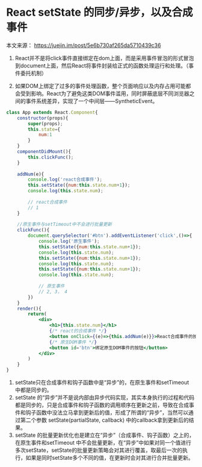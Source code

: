 # React setState 的同步/异步，以及合成事件
本文来源： https://juejin.im/post/5e6b730af265da5710439c36
1. React并不是将click事件直接绑定在dom上面，而是采用事件冒泡的形式冒泡到document上面，然后React将事件封装给正式的函数处理运行和处理。（事件委托机制）

2. 如果DOM上绑定了过多的事件处理函数，整个页面响应以及内存占用可能都会受到影响。React为了避免这类DOM事件滥用，同时屏蔽底层不同浏览器之间的事件系统差异，实现了一个中间层——SyntheticEvent。


```jsx
class App extends React.Component{
    constructor(props){
        super(props);
        this.state={
            num:1
        }
    }
    componentDidMount(){
        this.clickFunc();
    }
   
    addNum(e){
        console.log('react合成事件');
        this.setState({num:this.state.num+1});
        console.log(this.state.num);
        
        // react合成事件
        // 1
    }
    
    //原生事件与setTimeout中不会进行批量更新
    clickFunc(){
        document.querySelector('#btn').addEventListener('click',()=>{
            console.log('原生事件');
            this.setState({num:this.state.num+1});
            console.log(this.state.num);
            this.setState({num:this.state.num+1});
            console.log(this.state.num);
            this.setState({num:this.state.num+1});
            console.log(this.state.num);
            
            // 原生事件
            // 2, 3， 4
        })
    }
    render(){
        return(
            <div>
                <h1>{this.state.num}</h1>
                {/* react的合成事件 */}
                <button onClick={(e)=>{this.addNum(e)}}>React合成事件的按钮</button>
                {/* 原生DOM事件 */}
                <button id='btn'>绑定原生DOM事件的按钮</button>
            </div>
        )
    }
}

```

1. setState只在合成事件和钩子函数中是“异步”的，在原生事件和setTimeout 中都是同步的。
2. setState 的“异步”并不是说内部由异步代码实现，其实本身执行的过程和代码都是同步的，只是合成事件和钩子函数的调用顺序在更新之前，导致在合成事件和钩子函数中没法立马拿到更新后的值，形成了所谓的“异步”，当然可以通过第二个参数 setState(partialState, callback) 中的callback拿到更新后的结果。
3. setState 的批量更新优化也是建立在“异步”（合成事件、钩子函数）之上的，在原生事件和setTimeout 中不会批量更新，在“异步”中如果对同一个值进行多次setState，setState的批量更新策略会对其进行覆盖，取最后一次的执行，如果是同时setState多个不同的值，在更新时会对其进行合并批量更新。
